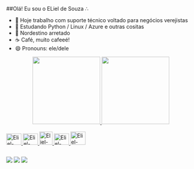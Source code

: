##Olá! Eu sou o ELiel de Souza ∴

- 🔭 Hoje trabalho com suporte técnico voltado para negócios verejistas
- 🌱 Estudando Python / Linux / Azure e outras cositas 
- 🌽 Nordestino arretado
- ☕ Café, muito cafeeé!
- 😄 Pronouns: ele/dele


<div align="center">
  <a href="https://github.com/elieelsouza">
  <img height="180em" src="https://github-readme-stats.vercel.app/api?username=elieelsouza&show_icons=true&theme=dark&include_all_commits=true&count_private=true"/>
  <img height="180em" src="https://github-readme-stats.vercel.app/api/top-langs/?username=elieelsouza&layout=compact&langs_count=7&theme=dark"/>
</div>
<div style="display: inline_block"><br>
  <img algin="center" alt="Eliel-Html" height="30" width="40" src="https://cdn.jsdelivr.net/gh/devicons/devicon/icons/html5/html5-plain.svg" />
  <img algin="center" alt="Eliel-CSS3" height="30" width="40" src="https://cdn.jsdelivr.net/gh/devicons/devicon/icons/css3/css3-plain.svg" />
  <img algin="center" alt="Eliel-Linux" heigth="25" width="35" src="https://cdn.jsdelivr.net/gh/devicons/devicon/icons/linux/linux-original.svg" />
  <img algin="center" alt="Eliel-python" height="30" width="40" src="https://cdn.jsdelivr.net/gh/devicons/devicon/icons/python/python-original.svg" />
  <img algin="center" alt="Eliel-danjo" height="35" width="40" src="https://cdn.jsdelivr.net/gh/devicons/devicon/icons/django/django-plain-wordmark.svg" /> 
</div>

  ##

<div>
  <a href="https://instagram.com/elieelsouza" target="_blank"><img src="https://img.shields.io/badge/-Instagram-%23E4405F?style=for-the-badge&logo=instagram&logoColor=white" target="_blank"></a>
  <a href = "mailto:eliel.santos.dev@gmail.com"><img src="https://img.shields.io/badge/-Gmail-%23333?style=for-the-badge&logo=gmail&logoColor=white" target="_blank"></a>
  <a href="https://www.linkedin.com/in/eliel-de-souza-santos-684b87182/" target="_blank"><img src="https://img.shields.io/badge/-LinkedIn-%230077B5?style=for-the-badge&logo=linkedin&logoColor=white" target="_blank"></a> 
</div>
